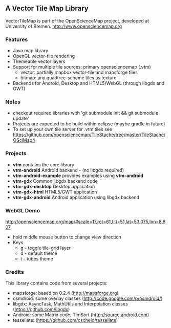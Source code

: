 ## A Vector Tile Map Library

VectorTileMap is part of the OpenScienceMap project, developed at University of Bremen.
http://www.opensciencemap.org

### Features
- Java map library
- OpenGL vector-tile rendering
- Themeable vector layers
- Support for multiple tile sources: primary opensciencemap (.vtm)
  - vector: partially mapbox vector-tile and mapsforge files
  - bitmap: any quadtree-scheme tiles as texture
- Backends for Android, Desktop and HTML5/WebGL (through libgdx and GWT)

### Notes
- checkout required libraries with 'git submodule init && git submodule update'
- Projects are expected to be build within eclipse (maybe gradle in future)
- To set up your own tile server for .vtm tiles see https://github.com/opensciencemap/TileStache/tree/master/TileStache/OSciMap4

### Projects
- **vtm** contains the core library
- **vtm-android** Android backend - (no libgdx required)
- **vtm-android-example** provides examples using **vtm-android**
- **vtm-gdx** Common libgdx backend code
- **vtm-gdx-desktop** Desktop application 
- **vtm-gdx-html** HTML5/GWT application
- **vtm-gdx-android** Android application using libgdx backend

### WebGL Demo
http://opensciencemap.org/map/#scale=17,rot=61,tilt=51,lat=53.075,lon=8.807
- hold middle mouse button to change view direction
- Keys
  - g - toggle tile-grid layer
  - d - default theme
  - t - tubes theme


### Credits
This library contains code from several projects:
- mapsforge: based on 0.2.4 (http://mapsforge.org)
- osmdroid: some overlay classes (http://code.google.com/p/osmdroid/)
- libgdx: AsyncTask, MathUtils and Interpolation classes (https://github.com/libgdx)
- Android: some Matrix code, TimSort (http://source.android.com)
- tessellate: (https://github.com/cscheid/tessellate)
